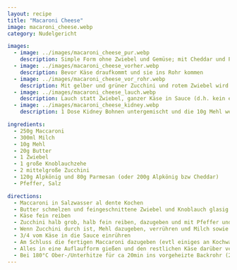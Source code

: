 ```yaml
---
layout: recipe
title: "Macaroni Cheese"
image: macaroni_cheese.webp
category: Nudelgericht

images:
  - image: ../images/macaroni_cheese_pur.webp
    description: Simple Form ohne Zwiebel und Gemüse; mit Cheddar und Penne statt Macaroni (passt nicht so gut). Butter schmelzen, Mehl und Milch dazu, dann Käse und danach Nudeln reingeben
  - image: ../images/macaroni_cheese_vorher.webp
    description: Bevor Käse draufkommt und sie ins Rohr kommen
  - image: ../images/macaroni_cheese_vor_rohr.webp
    description: Mit gelber und grüner Zucchini und rotem Zwiebel wird das Ergebnis schön bunt und schmeckt super
  - image: ../images/macaroni_cheese_lauch.webp
    description: Lauch statt Zwiebel, ganzer Käse in Sauce (d.h. kein extra Käse oben) war auch super!
  - image: ../images/macaroni_cheese_kidney.webp
    description: 1 Dose Kidney Bohnen untergemischt und die 10g Mehl weggelassen. Ergebnis war gut aber ganz anders. Evtl doch die 10g Mehl nehmen und Bohnen nur oben drauf geben?

ingredients:
  - 250g Maccaroni
  - 300ml Milch
  - 10g Mehl
  - 20g Butter
  - 1 Zwiebel
  - 1 große Knoblauchzehe
  - 2 mittelgroße Zucchini
  - 120g Alpkönig und 80g Parmesan (oder 200g Alpkönig bzw Cheddar)
  - Pfeffer, Salz

directions:
  - Maccaroni in Salzwasser al dente Kochen
  - Butter schmelzen und feingeschnittene Zwiebel und Knoblauch glasig dünsten
  - Käse fein reiben
  - Zucchini halb grob, halb fein reiben, dazugeben und mit Pfeffer und Suppenwürze würzen
  - Wenn Zucchini durch ist, Mehl dazugeben, verrühren und Milch sowie etwas Pfeffer dazugeben
  - 3/4 vom Käse in die Sauce einrühren
  - Am Schluss die fertigen Maccaroni dazugeben (evtl einiges an Kochwasser dazugeben damit es cremiger wird!)
  - Alles in eine Auflaufform gießen und den restlichen Käse darüber verteilen
  - Bei 180°C Ober-/Unterhitze für ca 20min ins vorgeheizte Backrohr (2. Schiene von unten) geben
---
```

